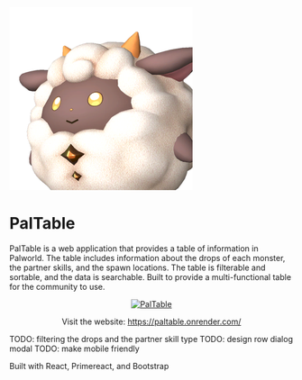 ![](/public/assets/images/pals/Lamball-1.webp)

# PalTable

PalTable is a web application that provides a table of information in Palworld. The table includes information about the drops of each monster, the partner skills, and the spawn locations. The table is filterable and sortable, and the data is searchable. Built to provide a multi-functional table for the community to use.

<center>

[![PalTable](https://badgen.net/badge/Open-Paltable/Live/green?icon=terminal)](https://paltable.onrender.com/)

Visit the website: https://paltable.onrender.com/

</center>

TODO: filtering the drops and the partner skill type
TODO: design row dialog modal
TODO: make mobile friendly

Built with React, Primereact, and Bootstrap